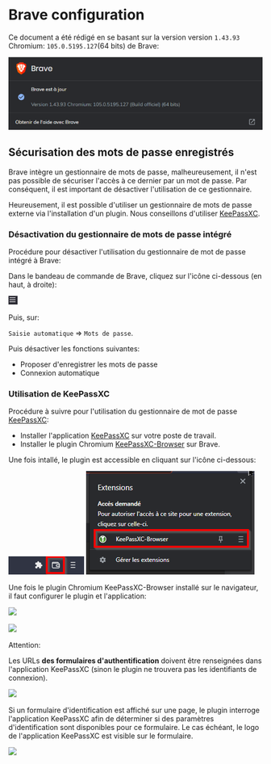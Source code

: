 # Brave configuration

Ce document a été rédigé en se basant sur la version version `1.43.93` Chromium: `105.0.5195.127`(64 bits) de Brave:

![](images/brave/brave-version.png)

## Sécurisation des mots de passe enregistrés

Brave intègre un gestionnaire de mots de passe, malheureusement, il n'est pas possible de sécuriser l'accès à ce dernier par un mot de passe. Par conséquent, il est important de désactiver l'utilisation de ce gestionnaire.

Heureusement, il est possible d'utiliser un gestionnaire de mots de passe externe via l'installation d'un plugin. Nous conseillons d'utiliser [KeePassXC](https://keepassxc.org/).

### Désactivation du gestionnaire de mots de passe intégré

Procédure pour désactiver l'utilisation du gestionnaire de mot de passe intégré à Brave:

Dans le bandeau de commande de Brave, cliquez sur l'icône ci-dessous (en haut, à droite):

![](images/brave/brave-menu-start.png)

Puis, sur:

`Saisie automatique` => `Mots de passe`.

Puis désactiver les fonctions suivantes:

* Proposer d'enregistrer les mots de passe
* Connexion automatique

### Utilisation de KeePassXC

Procédure à suivre pour l'utilisation du gestionnaire de mot de passe [KeePassXC](https://keepassxc.org/):

* Installer l'application [KeePassXC](https://keepassxc.org/) sur votre poste de travail.
* Installer le plugin Chromium [KeePassXC-Browser](https://chrome.google.com/webstore/detail/keepassxc-browser/oboonakemofpalcgghocfoadofidjkkk) sur Brave.

Une fois intallé, le plugin est accessible en cliquant sur l'icône ci-dessous:

![](images/brave/brave-plugins.png)
![](images/brave/keypassxc.png)

Une fois le plugin Chromium KeePassXC-Browser installé sur le navigateur, il faut configurer le plugin et l'application:

![](images/brave/keypassxc-params.png)

![](images/keypassxc/browser-integration.png)

Attention: 

Les URLs **des formulaires d'authentification** doivent être renseignées dans l'application KeePassXC (sinon le plugin ne trouvera pas les identifiants de connexion).

![](images/keypassxc/password-entry.png)

Si un formulaire d'identification est affiché sur une page, le plugin interroge l'application KeePassXC afin de déterminer si des paramètres d'identification sont disponibles pour ce formulaire. Le cas échéant, le logo de l'application KeePassXC est visible sur le formulaire.

![](images/keypassxc/form-indicator.png)

